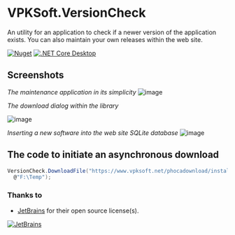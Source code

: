 # VPKSoft.VersionCheck
An utility for an application to check if a newer version of the application exists. You can also maintain your own releases within the web site.

[![Nuget](https://img.shields.io/nuget/v/VPKSoft.VersionCheck)](https://www.nuget.org/packages/VPKSoft.VersionCheck/)
[![.NET Core Desktop](https://github.com/VPKSoft/VPKSoft.VersionCheck/actions/workflows/dotnet-desktop.yml/badge.svg)](https://github.com/VPKSoft/VPKSoft.VersionCheck/actions/workflows/dotnet-desktop.yml)

## Screenshots

_The maintenance application in its simplicity_
![image](https://user-images.githubusercontent.com/40712699/60735025-7f1d2400-9f5a-11e9-8444-efacb37e9769.png)

_The download dialog within the library_

![image](https://user-images.githubusercontent.com/40712699/60735252-416ccb00-9f5b-11e9-98af-18e553c647a1.png)

_Inserting a new software into the web site SQLite database_
![image](https://user-images.githubusercontent.com/40712699/60741094-e514a600-9f70-11e9-8dfd-eb8157d811a6.png)

## The code to initiate an asynchronous download
```cs
VersionCheck.DownloadFile("https://www.vpksoft.net/phocadownload/installers/setup_vampsharp_1_0_0_4.exe",
  @"F:\Temp");
```

### Thanks to
* [JetBrains](https://www.jetbrains.com/?from=VPKSoft.VersionCheck) for their open source license(s).


[![JetBrains](http://www.vpksoft.net/site/External/JetBrains/jetbrains.svg)](https://www.jetbrains.com/?from=VPKSoft.VersionCheck)

